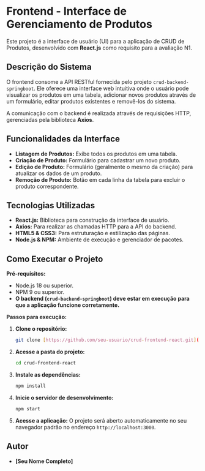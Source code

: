 # Frontend - Interface de Gerenciamento de Produtos

Este projeto é a interface de usuário (UI) para a aplicação de CRUD de Produtos, desenvolvido com **React.js** como requisito para a avaliação N1.

## Descrição do Sistema

O frontend consome a API RESTful fornecida pelo projeto `crud-backend-springboot`. Ele oferece uma interface web intuitiva onde o usuário pode visualizar os produtos em uma tabela, adicionar novos produtos através de um formulário, editar produtos existentes e removê-los do sistema.

A comunicação com o backend é realizada através de requisições HTTP, gerenciadas pela biblioteca **Axios**.

## Funcionalidades da Interface

* **Listagem de Produtos:** Exibe todos os produtos em uma tabela.
* **Criação de Produto:** Formulário para cadastrar um novo produto.
* **Edição de Produto:** Formulário (geralmente o mesmo da criação) para atualizar os dados de um produto.
* **Remoção de Produto:** Botão em cada linha da tabela para excluir o produto correspondente.

## Tecnologias Utilizadas

* **React.js:** Biblioteca para construção da interface de usuário.
* **Axios:** Para realizar as chamadas HTTP para a API do backend.
* **HTML5 & CSS3:** Para estruturação e estilização das páginas.
* **Node.js & NPM:** Ambiente de execução e gerenciador de pacotes.

## Como Executar o Projeto

**Pré-requisitos:**
* Node.js 18 ou superior.
* NPM 9 ou superior.
* **O backend (`crud-backend-springboot`) deve estar em execução para que a aplicação funcione corretamente.**

**Passos para execução:**

1.  **Clone o repositório:**
    ```bash
    git clone [https://github.com/seu-usuario/crud-frontend-react.git](https://github.com/seu-usuario/crud-frontend-react.git)
    ```

2.  **Acesse a pasta do projeto:**
    ```bash
    cd crud-frontend-react
    ```

3.  **Instale as dependências:**
    ```bash
    npm install
    ```

4.  **Inicie o servidor de desenvolvimento:**
    ```bash
    npm start
    ```

5.  **Acesse a aplicação:**
    O projeto será aberto automaticamente no seu navegador padrão no endereço `http://localhost:3000`.

## Autor

* **[Seu Nome Completo]**
